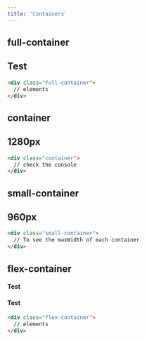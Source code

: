 ```yaml
---
title: 'Containers'
---
```


## full-container

<div class="full-container mb2 bg-custom">
    <h2>Test</h2>
</div>

```html
<div class="full-container">
  // elements
</div>
```

## container

<div class="container mb2 bg-custom">
    <h2>1280px</h2>
</div>

```html
<div class="container">
  // check the console
</div>
```

## small-container

<div class="small-container mb2 bg-custom">
    <h2>960px</h2>
</div>

```html
<div class="small-container">
  // To see the maxWidth of each container
</div>
```

## flex-container

<div class="flex-container mb2 bg-custom">
    <h4>Test</h4>
    <h4>Test</h4>
</div>

```html
<div class="flex-container">
  // elements
</div>
```